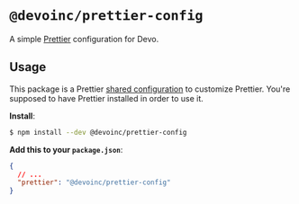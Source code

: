 # `@devoinc/prettier-config`

A simple [Prettier](https://prettier.io/) configuration for Devo. 

## Usage

This package is a Prettier [shared configuration](https://prettier.io/docs/en/configuration.html#sharing-configurations) to customize Prettier. You're supposed to have Prettier installed in order to use it.

**Install**:

```bash
$ npm install --dev @devoinc/prettier-config
```

**Add this to your `package.json`**:

```json
{
  // ...
  "prettier": "@devoinc/prettier-config"
}
```

